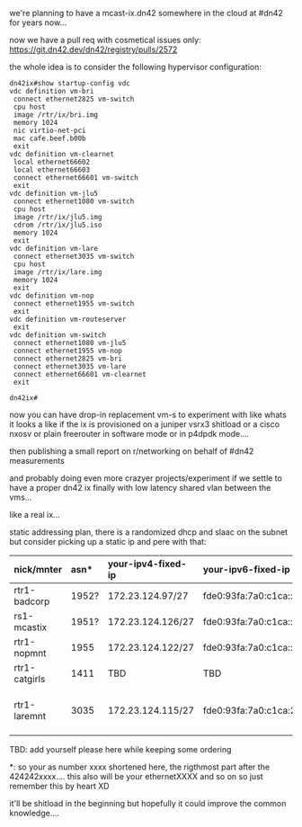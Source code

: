 we're planning to have a mcast-ix.dn42 somewhere in the cloud at #dn42 for years now...

now we have a pull req with cosmetical issues only: https://git.dn42.dev/dn42/registry/pulls/2572

the whole idea is to consider the following hypervisor configuration:

```
dn42ix#show startup-config vdc                                                                                        
vdc definition vm-bri
 connect ethernet2825 vm-switch
 cpu host
 image /rtr/ix/bri.img
 memory 1024
 nic virtio-net-pci
 mac cafe.beef.b00b
 exit
vdc definition vm-clearnet
 local ethernet66602
 local ethernet66603
 connect ethernet66601 vm-switch
 exit
vdc definition vm-jlu5
 connect ethernet1080 vm-switch
 cpu host
 image /rtr/ix/jlu5.img
 cdrom /rtr/ix/jlu5.iso
 memory 1024
 exit
vdc definition vm-lare
 connect ethernet3035 vm-switch
 cpu host
 image /rtr/ix/lare.img
 memory 1024
 exit
vdc definition vm-nop
 connect ethernet1955 vm-switch
 exit
vdc definition vm-routeserver
 exit              
vdc definition vm-switch
 connect ethernet1080 vm-jlu5
 connect ethernet1955 vm-nop
 connect ethernet2825 vm-bri
 connect ethernet3035 vm-lare
 connect ethernet66601 vm-clearnet
 exit

dn42ix#      
```

now you can have drop-in replacement vm-s to experiment with like whats it looks a like if the ix is provisioned on a juniper vsrx3 shitload or a cisco nxosv or plain freerouter in software mode or in p4dpdk mode.... 

then publishing a small report on r/networking on behalf of #dn42 measurements

and probably doing even more crazyer projects/experiment if we settle to have a proper dn42 ix finally with low latency shared vlan between the vms...

like a real ix...

static addressing plan, there is a randomized dhcp and slaac on the subnet but consider picking up a static ip and pere with that:



| nick/mnter    |  asn* | your-ipv4-fixed-ip | your-ipv6-fixed-ip          | your-ipv6-linklocal      | public lg |
|:--------------|:------|:-------------------|:----------------------------|:-------------------------|:----------|
| rtr1-badcorp  | 1952? | 172.23.124.97/27   | fde0:93fa:7a0:c1ca::666/64  | fe80::260:54ff:fe33:2178 | TBD: SOON |
| rs1-mcastix   | 1951? | 172.23.124.126/27  | fde0:93fa:7a0:c1ca::179/64  | TBD: SOON                | TBD: SOON |
| rtr1-nopmnt   | 1955  | 172.23.124.122/27  | fde0:93fa:7a0:c1ca::1955/64 | TBD: SOON                | TBD: SOON |
| rtr1-catgirls | 1411  | TBD                | TBD                         | fe80::1411:5             | TBD: SOON |
| rtr1-laremnt  | 3035  | 172.23.124.115/27  | fde0:93fa:7a0:c1ca:21f:45ff:fe11:7356 | fe80::21f:45ff:fe11:7356 | clearnet: https://lg.lare.cc/ dn42: https://lg.lare.dn42/ |

TBD: add yourself please here while keeping some ordering

*: so your as number xxxx shortened here, the rigthmost part after the 424242xxxx.... this also will be your ethernetXXXX and so on so just remember this by heart XD






it'll be shitload in the beginning but hopefully it could improve the common knowledge....

